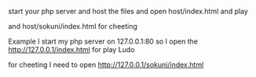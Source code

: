 start your php server and host the files 
and open host/index.html  and play

and host/sokuni/index.html for cheeting

Example I start my php server
on 127.0.0.1:80  so I open the http://127.0.0.1/index.html for play Ludo

for cheeting I need to open http://127.0.0.1/sokuni/index.html
